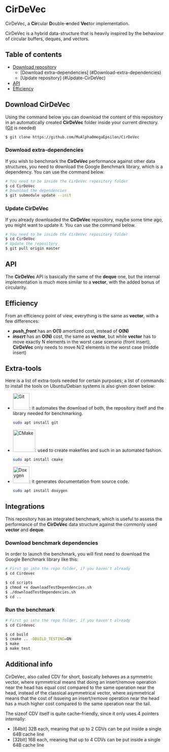 # CirDeVec

CirDeVec, a **Cir**cular **D**ouble-**e**nded **Vec**tor implementation. 

CirDeVec is a hybrid data-structure that is heavily inspired by the behaviour of circular buffers, deques, and vectors.

## Table of contents
- [Download repository](#Download-Cirdevec)
  * [Download extra-dependencies] (#Download-extra-dependencies)
  * [Update repository] (#Update-CirDeVec) 
- [API](#API)
- [Efficiency](#Efficiency)

## Download CirDeVec

Using the command below you can download the content of this repository in an automatically created  **CirDeVec** folder inside your current directory. ([Git](#Extra-tools) is needed)

```bash
$ git clone https://github.com/MuAlphaOmegaEpsilon/CirDeVec
```
### Download extra-dependencies

If you wish to benchmark the **CirDeVec** performance against other data structures, you need to download the Google Benchmark library, which is a dependency. You can use the command below.

```bash
# You need to be inside the CirDeVec repository folder
$ cd CirDeVec
# Download the dependencies
$ git submodule update --init
```

### Update CirDeVec

If you already downloaded the **CirDeVec** repository, maybe some time ago, you might want to update it. You can use the command below.

```bash
# You need to be inside the CirDeVec repository folder
$ cd CirDeVec
# Update the repository
$ git pull origin master
```

## API

The **CirDeVec** API is basically the same of the **deque** one, but the internal implementation is much more similar to a **vector**, with the added bonus of circularity. 



## Efficiency
From an efficiency point of view, everything is the same as **vector**, with a few differences:
* ***push_front*** has an **O(1)** amortized cost, instead of **O(N)**
* ***insert*** has an **O(N)** cost, the same as **vector**, but while **vector** has to move exactly N elements in the worst case scenario (front insert), **CirDeVec** only needs to move N/2 elements in the worst case (middle insert)



## Extra-tools

Here is a list of extra-tools needed for certain purposes; a list of commands to install the tools on Ubuntu/Debian systems is also given down below:

* [<img src="https://git-scm.com/images/logo@2x.png" height="52" alt="Git" title="https://git-scm.com/">](https://git-scm.com/): it automates the download of both, the repository itself and the library needed for benchmarking.
  ```bash
  sudo apt install git
  ```
* [<img src="https://cmake.org/wp-content/uploads/2014/06/cmake_logo-main.png" height="70" alt="CMake" title="https://cmake.org/">](https://cmake.org/): used to create makefiles and such in an automated fashion.
  ```bash
  sudo apt install cmake
  ```
* [<img src="http://www.stack.nl/~dimitri/doxygen/images/doxygen.png" height="52" alt="Doxygen" title="http://www.doxygen.org/">](http://www.doxygen.org/): it generates documentation from source code.
  ```bash
  sudo apt install doxygen
  ```






## Integrations

This repository has an integrated benchmark, which is useful to assess the performance of the **CirDeVec** data structure against the commonly used **vector** and **deque**.

### Download benchmark dependencies

In order to launch the benchmark, you will first need to download the Google Benchmark library like this:

```bash
# First go into the repo folder, if you haven't already
$ cd Cirdevec

$ cd scripts
$ chmod +x downloadTestDependencies.sh
$ ./downloadTestDependencies.sh
$ cd ..
```

### Run the benchmark



```bash
# First go into the repo folder, if you haven't already
$ cd Cirdevec

$ cd build
$ cmake .. -DBUILD_TESTING=ON
$ make
$ make test
```




## Additional info

CirDeVec, also called CDV for short, basically behaves as a symmetric vector, where symmetrical means that doing an insert/remove operation near the head has equal cost compared to the same operation near the head, instead of the classical asymmetrical vector, where asymmetrical means that the cost of issueing an insert/remove operation near the head has a much higher cost compared to the same operation near the tail. 

The sizeof CDV itself is quite cache-friendly, since it only uses 4 pointers internally:
* [64bit] 32B each, meaning that up to 2 CDVs can be put inside a single 64B cache line
* [32bit] 16B each, meaning that up to 4 CDVs can be put inside a single 64B cache line